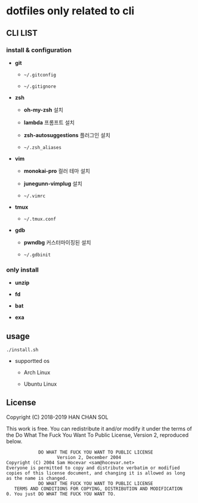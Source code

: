 # dotfiles only related to cli

## CLI LIST

### install & configuration

- **git**

  - `~/.gitconfig`

  - `~/.gitignore`

- **zsh**

  - **oh-my-zsh** 설치 

  - **lambda** 프롬프트 설치 

  - **zsh-autosuggestions** 플러그인 설치 

  - `~/.zsh_aliases`

- **vim**

  - **monokai-pro** 컬러 테마 설치 

  - **junegunn-vimplug** 설치 

  - `~/.vimrc`

- **tmux**

  - `~/.tmux.conf`

- **gdb**

  - **pwndbg** 커스터마이징된 설치 

  - `~/.gdbinit`

### only install

- **unzip**

- **fd**

- **bat**

- **exa**

## usage

```shell
./install.sh
```

- supportted os

  - Arch Linux

  - Ubuntu Linux

## License


Copyright (C) 2018-2019 HAN CHAN SOL

This work is free. You can redistribute it and/or modify it under the
terms of the Do What The Fuck You Want To Public License, Version 2,
reproduced below.

                DO WHAT THE FUCK YOU WANT TO PUBLIC LICENSE
                       Version 2, December 2004
    Copyright (C) 2004 Sam Hocevar <sam@hocevar.net>
    Everyone is permitted to copy and distribute verbatim or modified
    copies of this license document, and changing it is allowed as long
    as the name is changed.
                DO WHAT THE FUCK YOU WANT TO PUBLIC LICENSE
       TERMS AND CONDITIONS FOR COPYING, DISTRIBUTION AND MODIFICATION
    0. You just DO WHAT THE FUCK YOU WANT TO.
